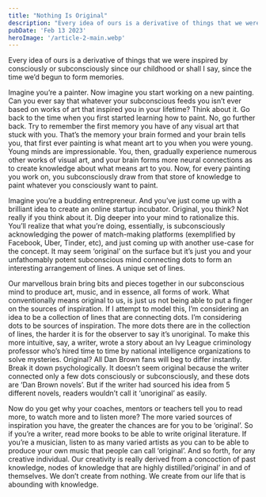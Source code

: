 ```yaml
---
title: "Nothing Is Original"
description: "Every idea of ours is a derivative of things that we were inspired by consciously or subconsciously since our childhood or shall I say, since the time we’d begun to form memories."
pubDate: 'Feb 13 2023'
heroImage: '/article-2-main.webp'
---
```


Every idea of ours is a derivative of things that we were inspired by consciously or subconsciously since our childhood or shall I say, since the time we’d begun to form memories.

Imagine you’re a painter. Now imagine you start working on a new painting. Can you ever say that whatever your subconscious feeds you isn’t ever based on works of art that inspired you in your lifetime? Think about it. Go back to the time when you first started learning how to paint. No, go further back. Try to remember the first memory you have of any visual art that stuck with you. That’s the memory your brain formed and your brain tells you, that first ever painting is what meant art to you when you were young. Young minds are impressionable. You, then, gradually experience numerous other works of visual art, and your brain forms more neural connections as to create knowledge about what means art to you. Now, for every painting you work on, you subconsciously draw from that store of knowledge to paint whatever you consciously want to paint.

Imagine you’re a budding entrepreneur. And you’ve just come up with a brilliant idea to create an online startup incubator. Original, you think? Not really if you think about it. Dig deeper into your mind to rationalize this. You’ll realize that what you’re doing, essentially, is subconsciously acknowledging the power of match-making platforms (exemplified by Facebook, Uber, Tinder, etc), and just coming up with another use-case for the concept. It may seem ‘original’ on the surface but it’s just you and your unfathomably potent subconscious mind connecting dots to form an interesting arrangement of lines. A unique set of lines.

Our marvellous brain bring bits and pieces together in our subconscious mind to produce art, music, and in essence, all forms of work. What conventionally means original to us, is just us not being able to put a finger on the sources of inspiration. If I attempt to model this, I’m considering an idea to be a collection of lines that are connecting dots. I’m considering dots to be sources of inspiration. The more dots there are in the collection of lines, the harder it is for the observer to say it’s unoriginal. To make this more intuitive, say, a writer, wrote a story about an Ivy League criminology professor who’s hired time to time by national intelligence organizations to solve mysteries. Original? All Dan Brown fans will beg to differ instantly. Break it down psychologically. It doesn’t seem original because the writer connected only a few dots consciously or subconsciously, and these dots are ‘Dan Brown novels’. But if the writer had sourced his idea from 5 different novels, readers wouldn’t call it ‘unoriginal’ as easily.

Now do you get why your coaches, mentors or teachers tell you to read more, to watch more and to listen more? The more varied sources of inspiration you have, the greater the chances are for you to be ‘original’. So if you’re a writer, read more books to be able to write original literature. If you’re a musician, listen to as many varied artists as you can to be able to produce your own music that people can call ‘original’. And so forth, for any creative individual. Our creativity is really derived from a concoction of past knowledge, nodes of knowledge that are highly distilled/’original’ in and of themselves. We don’t create from nothing. We create from our life that is abounding with knowledge.